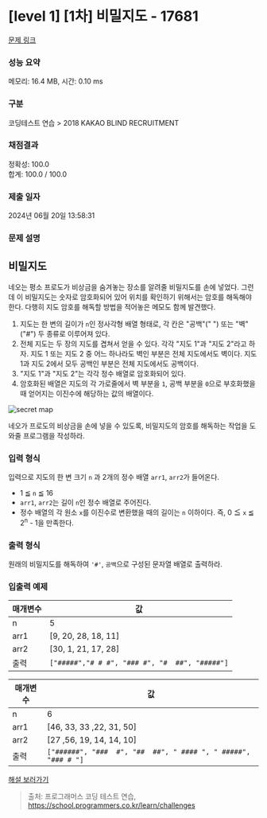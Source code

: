 # [level 1] [1차] 비밀지도 - 17681 

[문제 링크](https://school.programmers.co.kr/learn/courses/30/lessons/17681) 

### 성능 요약

메모리: 16.4 MB, 시간: 0.10 ms

### 구분

코딩테스트 연습 > 2018 KAKAO BLIND RECRUITMENT

### 채점결과

정확성: 100.0<br/>합계: 100.0 / 100.0

### 제출 일자

2024년 06월 20일 13:58:31

### 문제 설명

<h2>비밀지도</h2>

<p>네오는 평소 프로도가 비상금을 숨겨놓는 장소를 알려줄 비밀지도를 손에 넣었다. 그런데 이 비밀지도는 숫자로 암호화되어 있어 위치를 확인하기 위해서는 암호를 해독해야 한다. 다행히 지도 암호를 해독할 방법을 적어놓은 메모도 함께 발견했다.</p>

<ol>
<li>지도는 한 변의 길이가 <code>n</code>인 정사각형 배열 형태로, 각 칸은 "공백"(" ") 또는 "벽"("#") 두 종류로 이루어져 있다.</li>
<li>전체 지도는 두 장의 지도를 겹쳐서 얻을 수 있다. 각각 "지도 1"과 "지도 2"라고 하자. 지도 1 또는 지도 2 중 어느 하나라도 벽인 부분은 전체 지도에서도 벽이다. 지도 1과 지도 2에서 모두 공백인 부분은 전체 지도에서도 공백이다.</li>
<li>"지도 1"과 "지도 2"는 각각 정수 배열로 암호화되어 있다.</li>
<li>암호화된 배열은 지도의 각 가로줄에서 벽 부분을 <code>1</code>, 공백 부분을 <code>0</code>으로 부호화했을 때 얻어지는 이진수에 해당하는 값의 배열이다.</li>
</ol>

<p><img src="http://t1.kakaocdn.net/welcome2018/secret8.png" title="Secret Map" alt="secret map"></p>

<p>네오가 프로도의 비상금을 손에 넣을 수 있도록, 비밀지도의 암호를 해독하는 작업을 도와줄 프로그램을 작성하라.</p>

<h3>입력 형식</h3>

<p>입력으로 지도의 한 변 크기 <code>n</code> 과 2개의 정수 배열 <code>arr1</code>, <code>arr2</code>가 들어온다.</p>

<ul>
<li>1 ≦ <code>n</code> ≦ 16</li>
<li><code>arr1</code>, <code>arr2</code>는 길이 <code>n</code>인 정수 배열로 주어진다.</li>
<li>정수 배열의 각 원소 <code>x</code>를 이진수로 변환했을 때의 길이는 <code>n</code> 이하이다. 즉, 0 ≦ <code>x</code> ≦ 2<sup>n</sup> - 1을 만족한다.</li>
</ul>

<h3>출력 형식</h3>

<p>원래의 비밀지도를 해독하여 <code>'#'</code>, <code>공백</code>으로 구성된 문자열 배열로 출력하라.</p>

<h3>입출력 예제</h3>
<table class="table">
        <thead><tr>
<th>매개변수</th>
<th>값</th>
</tr>
</thead>
        <tbody><tr>
<td>n</td>
<td>5</td>
</tr>
<tr>
<td>arr1</td>
<td>[9, 20, 28, 18, 11]</td>
</tr>
<tr>
<td>arr2</td>
<td>[30, 1, 21, 17, 28]</td>
</tr>
<tr>
<td>출력</td>
<td><code>["#####","# # #", "### #", "#  ##", "#####"]</code></td>
</tr>
</tbody>
      </table><table class="table">
        <thead><tr>
<th>매개변수</th>
<th>값</th>
</tr>
</thead>
        <tbody><tr>
<td>n</td>
<td>6</td>
</tr>
<tr>
<td>arr1</td>
<td>[46, 33, 33 ,22, 31, 50]</td>
</tr>
<tr>
<td>arr2</td>
<td>[27 ,56, 19, 14, 14, 10]</td>
</tr>
<tr>
<td>출력</td>
<td><code>["######", "###  #", "##  ##", " #### ", " #####", "### # "]</code></td>
</tr>
</tbody>
      </table>
<p><a href="http://tech.kakao.com/2017/09/27/kakao-blind-recruitment-round-1/" target="_blank" rel="noopener">해설 보러가기</a></p>


> 출처: 프로그래머스 코딩 테스트 연습, https://school.programmers.co.kr/learn/challenges